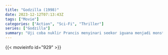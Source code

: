 ```yaml
---
title: "Godzilla (1998)"
date: 2023-12-12T07:13:43Z
tags: ["Movie"]
categories: ["Action", "Sci-Fi", "Thriller"]
series: ["Godzilla"]
summary: "Uji coba nuklir Prancis menyinari seekor iguana menjadi monster raksasa yang berangkat ke Kota New York. Militer Amerika harus mengejar monster itu melintasi kota untuk menghentikannya sebelum berkembang biak."
---
```



<mux-player stream-type="on-demand"
src="https://kp3d-my.sharepoint.com/personal/ryoo_kp3d_onmicrosoft_com/_layouts/15/download.aspx?share=EQS9JLFisthKkY66gevUSvoBL7z9C3ZlZ0MP198zLcNVxA" prefer-playback="mse" controls>

</mux-player>


{{< movieinfo id="929" >}}

<script src="https://cdn.jsdelivr.net/npm/@mux/mux-player"></script>

 <script type="application/ld+json ">
{
"@context": "https://schema.org/",
"@type": "VideoObject",
"name": "Godzilla (1998)",
"contentUrl": "https://stream.mux.com/005ll026X6gYh4x9r3zTDxI2RxmyuCyalW2KAU801SrhUQ.m3u8",
"thumbnailUrl": "https://www.themoviedb.org/t/p/original/zzCGQCJl149j2zHOMzp120mA5s7.jpg?width=314&fit_mode=preserve&time=25",
"uploadDate": "2023-12-12T07:13:43Z",
}

</script>